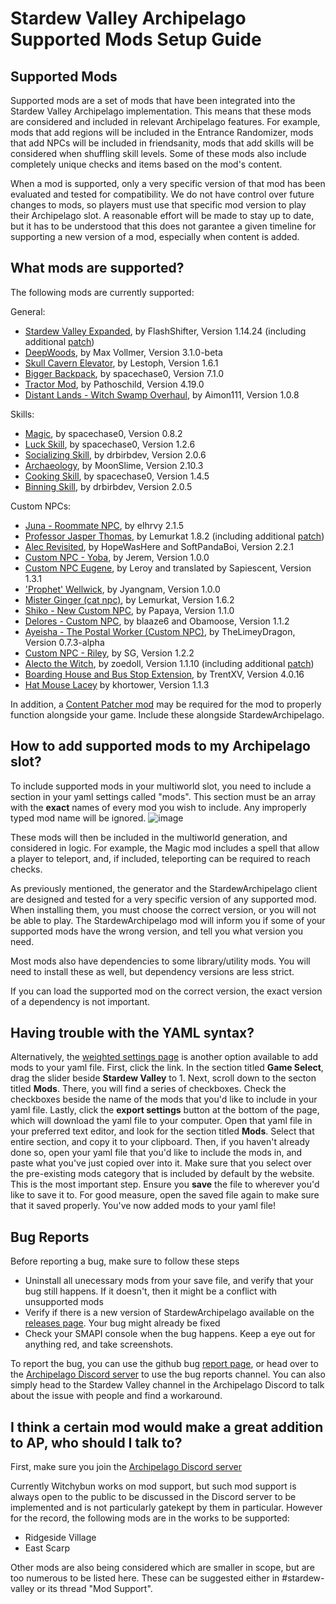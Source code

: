 # Stardew Valley Archipelago Supported Mods Setup Guide

## Supported Mods

Supported mods are a set of mods that have been integrated into the Stardew Valley Archipelago implementation. This means that these mods are considered and included in relevant Archipelago features.
For example, mods that add regions will be included in the Entrance Randomizer, mods that add NPCs will be included in friendsanity, mods that add skills will be considered when shuffling skill levels.
Some of these mods also include completely unique checks and items based on the mod's content.

When a mod is supported, only a very specific version of that mod has been evaluated and tested for compatibility. We do not have control over future changes to mods, so players must use that specific mod version to play their Archipelago slot.
A reasonable effort will be made to stay up to date, but it has to be understood that this does not garantee a given timeline for supporting a new version of a mod, especially when content is added.

## What mods are supported?

The following mods are currently supported:

General: 
- [Stardew Valley Expanded](https://www.nexusmods.com/stardewvalley/mods/3753), by FlashShifter, Version 1.14.24 (including additional [patch](https://github.com/Witchybun/SDV-Randomizer-Content-Patcher/releases))
- [DeepWoods](https://www.nexusmods.com/stardewvalley/mods/2571), by Max Vollmer, Version 3.1.0-beta
- [Skull Cavern Elevator](https://www.nexusmods.com/stardewvalley/mods/963), by Lestoph, Version 1.6.1
- [Bigger Backpack](https://www.nexusmods.com/stardewvalley/mods/1845), by spacechase0, Version 7.1.0
- [Tractor Mod](https://www.nexusmods.com/stardewvalley/mods/1401), by Pathoschild, Version 4.19.0
- [Distant Lands - Witch Swamp Overhaul](https://www.nexusmods.com/stardewvalley/mods/18109), by Aimon111, Version 1.0.8

Skills:
- [Magic](https://www.nexusmods.com/stardewvalley/mods/2007), by spacechase0, Version 0.8.2
- [Luck Skill](https://www.nexusmods.com/stardewvalley/mods/521), by spacechase0, Version 1.2.6
- [Socializing Skill](https://www.nexusmods.com/stardewvalley/mods/14142), by drbirbdev, Version 2.0.6
- [Archaeology](https://www.nexusmods.com/stardewvalley/mods/22199), by MoonSlime, Version 2.10.3
- [Cooking Skill](https://www.nexusmods.com/stardewvalley/mods/522), by spacechase0, Version 1.4.5
- [Binning Skill](https://www.nexusmods.com/stardewvalley/mods/14073), by drbirbdev, Version 2.0.5

Custom NPCs:
- [Juna - Roommate NPC](https://www.nexusmods.com/stardewvalley/mods/8606), by elhrvy 2.1.5
- [Professor Jasper Thomas](https://www.nexusmods.com/stardewvalley/mods/5599), by Lemurkat 1.8.2 (including additional [patch](https://github.com/Witchybun/SDV-Randomizer-Content-Patcher/releases))
- [Alec Revisited](https://www.nexusmods.com/stardewvalley/mods/10697), by HopeWasHere and SoftPandaBoi, Version 2.2.1
- [Custom NPC - Yoba](https://www.nexusmods.com/stardewvalley/mods/14871), by Jerem, Version 1.0.0
- [Custom NPC Eugene](https://www.nexusmods.com/stardewvalley/mods/9222), by Leroy and translated by Sapiescent, Version 1.3.1
- ['Prophet' Wellwick](https://www.nexusmods.com/stardewvalley/mods/6462), by Jyangnam, Version 1.0.0
- [Mister Ginger (cat npc)](https://www.nexusmods.com/stardewvalley/mods/5295), by Lemurkat, Version 1.6.2
- [Shiko - New Custom NPC](https://www.nexusmods.com/stardewvalley/mods/3732), by Papaya, Version 1.1.0
- [Delores - Custom NPC](https://www.nexusmods.com/stardewvalley/mods/5510), by blaaze6 and Obamoose, Version 1.1.2
- [Ayeisha - The Postal Worker (Custom NPC)](https://www.nexusmods.com/stardewvalley/mods/6427), by TheLimeyDragon, Version 0.7.3-alpha
- [Custom NPC - Riley](https://www.nexusmods.com/stardewvalley/mods/5811), by SG, Version 1.2.2
- [Alecto the Witch](https://www.nexusmods.com/stardewvalley/mods/10671), by zoedoll, Version 1.1.10 (including additional [patch](https://github.com/Witchybun/SDV-Randomizer-Content-Patcher/releases))
- [Boarding House and Bus Stop Extension](https://www.nexusmods.com/stardewvalley/mods/4120), by TrentXV, Version 4.0.16
- [Hat Mouse Lacey](https://www.nexusmods.com/stardewvalley/mods/18177) by khortower, Version 1.1.3

In addition, a [Content Patcher mod](https://github.com/Witchybun/SDV-Randomizer-Content-Patcher/releases) may be required for the mod to properly function alongside your game.  Include these alongside StardewArchipelago.

## How to add supported mods to my Archipelago slot?

To include supported mods in your multiworld slot, you need to include a section in your yaml settings called "mods".
This section must be an array with the **exact** names of every mod you wish to include. Any improperly typed mod name will be ignored.
![image](https://i.imgur.com/uOHtXmU.png)

These mods will then be included in the multiworld generation, and considered in logic. For example, the Magic mod includes a spell that allow a player to teleport, and, if included, teleporting can be required to reach checks.

As previously mentioned, the generator and the StardewArchipelago client are designed and tested for a very specific version of any supported mod. When installing them, you must choose the correct version, or you will not be able to play.
The StardewArchipelago mod will inform you if some of your supported mods have the wrong version, and tell you what version you need.

Most mods also have dependencies to some library/utility mods. You will need to install these as well, but dependency versions are less strict.

If you can load the supported mod on the correct version, the exact version of a dependency is not important.

## Having trouble with the YAML syntax?

Alternatively, the [weighted settings page](https://archipelago.gg/weighted-options) is another option available to add mods to your yaml file. First, click the link. In the section titled **Game Select**, drag the slider beside **Stardew Valley** to 1. Next, scroll down to the secton titled **Mods**. There, you will find a series of checkboxes. Check the checkboxes beside the name of the mods that you'd like to include in your yaml file. Lastly, click the **export settings** button at the bottom of the page, which will download the yaml file to your computer. Open that yaml file in your preferred text editor, and look for the section titled **Mods**. Select that entire section, and copy it to your clipboard. Then, if you haven't already done so, open your yaml file that you'd like to include the mods in, and paste what you've just copied over into it. Make sure that you select over the pre-existing mods category that is included by default by the website. This is the most important step. Ensure you **save** the file to wherever you'd like to save it to. For good measure, open the saved file again to make sure that it saved properly. You've now added mods to your yaml file! 

## Bug Reports

Before reporting a bug, make sure to follow these steps
- Uninstall all unecessary mods from your save file, and verify that your bug still happens. If it doesn't, then it might be a conflict with unsupported mods
- Verify if there is a new version of StardewArchipelago available on the [releases page](https://github.com/agilbert1412/StardewArchipelago/releases). Your bug might already be fixed
- Check your SMAPI console when the bug happens. Keep a eye out for anything red, and take screenshots.

To report the bug, you can use the github bug [report page](https://github.com/agilbert1412/StardewArchipelago/issues/new), or head over to the [Archipelago Discord server](https://discord.gg/8Z65BR2) to use the bug reports channel.
You can also simply head to the Stardew Valley channel in the Archipelago Discord to talk about the issue with people and find a workaround.

## I think a certain mod would make a great addition to AP, who should I talk to?

First, make sure you join the [Archipelago Discord server](https://discord.gg/8Z65BR2)

Currently Witchybun works on mod support, but such mod support is always open to the public to be discussed in 
the Discord server to be implemented and is not particularly gatekept by them in particular.  However for the record, the 
following mods are in the works to be supported:
- Ridgeside Village
- East Scarp

Other mods are also being considered which are smaller in scope, but are too numerous to be listed here.  These can be suggested either in #stardew-valley or its thread "Mod Support".
